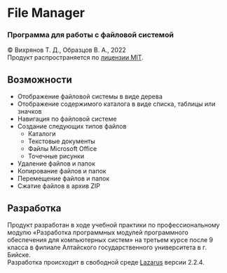 # File Manager
### Программа для работы с файловой системой
© Вихрянов Т. Д., Образцов В. А., 2022  
Продукт распространяется по [лицензии MIT](LICENSE.txt).

## Возможности
* Отображение файловой системы в виде дерева
* Отображение содержимого каталога в виде списка, таблицы или значков
* Навигация по файловой системе
* Создание следующих типов файлов
  * Каталоги
  * Текстовые документы
  * Файлы Microsoft Office
  * Точечные рисунки
* Удаление файлов и папок
* Копирование файлов и папок
* Перемещение файлов и папок
* Сжатие файлов в архив ZIP

## Разработка
Продукт разработан в ходе учебной практики по профессиональному модулю «Разработка программных модулей программного обеспечения для компьютерных систем» на третьем курсе после 9 класса в филиале Алтайского государственного университета в г. Бийске.  
Разработка происходит в свободной среде [Lazarus](https://www.lazarus-ide.org/) версии 2.2.4.
